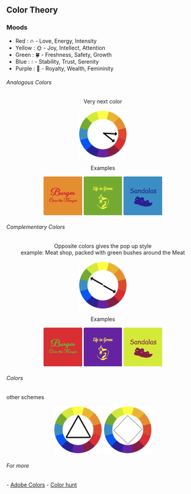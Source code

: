 
## Color Theory
### Moods
- Red     : 🔥   - Love, Energy, Intensity
- Yellow  : 🌞  - Joy, Intellect, Attention
- Green   : 🍀  - Freshness, Safety, Growth
- Blue    : 💧   - Stability, Trust, Serenity
- Purple  : 👑  - Royalty, Wealth, Femininity

<h6>Analogous Colors</h6>
<div align=center>
<p>Very next color</P>
<img src="../imgs/AnalogousColors.png" width=25%>
</div>

<div align=center>
<p>Examples</P>
<img src="../imgs/b1.png" width=20%>
<img src="../imgs/b2.png" width=20%>
<img src="../imgs/b3.png" width=20%>
</div>

<h6>Complementary Colors</h6>
<div align=center>
<p>Opposite colors gives the pop up style <br> example: Meat shop, packed with green bushes around the Meat</P>
<img src="../imgs/ComplementaryColors.png" width=25%>
</div>

<div align=center>
<p>Examples</P>
<img src="../imgs/c1.png" width=20%>
<img src="../imgs/c2.png" width=20%>
<img src="../imgs/c3.png" width=20%>
</div>

<h6> Colors</h6>
<p>other schemes</p>
<div align=center>
<img src="../imgs/triangular.png" width=25%>
<img src="../imgs/fourcolors.png" width=25%>
</div>

<h6>For more</h6>
- <a href="https://color.adobe.com/create/color-wheel">Adobe Colors</a>
- <a href="https://colorhunt.co/">Color hunt</a>
